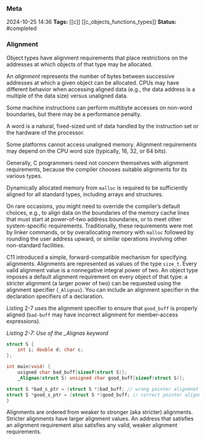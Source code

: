 ### Meta
2024-10-25 14:36
**Tags:** [[c]] [[c_objects_functions_types]]
**Status:** #completed 

### Alignment
Object types have alignment requirements that place restrictions on the addresses at which objects of that type may be allocated.

An *alignment* represents the number of bytes between successive addresses at which a given object can be allocated. CPUs may have different behavior when accessing aligned data (e.g., the data address is a multiple of the data size) versus unaligned data.

Some machine instructions can perform multibyte accesses on non-word boundaries, but there may be a performance penalty.

A word is a natural, fixed-sized unit of data handled by the instruction set or the hardware of the processor.

Some platforms cannot access unaligned memory. Alignment requirements may depend on the CPU word size (typically, 16, 32, or 64 bits).

Generally, C programmers need not concern themselves with alignment requirements, because the compiler chooses suitable alignments for its various types.

Dynamically allocated memory from `malloc` is required to be sufficiently aligned for all standard types, including arrays and structures.

On rare occasions, you might need to override the compiler’s default choices, e.g., to align data on the boundaries of the memory cache lines that must start at power-of-two address boundaries, or to meet other system-specific requirements. Traditionally, these requirements were met by linker commands, or by overallocating memory with `malloc` followed by rounding the user address upward, or similar operations involving other non-standard facilities.

C11 introduced a simple, forward-compatible mechanism for specifying alignments. Alignments are represented as values of the type `size_t`. Every valid alignment value is a nonnegative integral power of two. An object type imposes a default alignment requirement on every object of that type: a stricter alignment (a larger power of two) can be requested using the alignment specifier (`_Alignas`). You can include an alignment specifier in the declaration specifiers of a declaration.

Listing 2-7 uses the alignment specifier to ensure that `good_buff` is properly aligned (`bad-buff` may have incorrect alignment for member-access expressions).

*Listing 2-7: Use of the _Alignas keyword*
```C title:alignas.c
struct S {
	int i; double d; char c;
};

int main(void) {
	usigned char bad_buff[sizeof(struct S)];
	_Alignas(struct S) unsigned char good_buff[sizeof(struct S)];

struct S *bad_s_ptr = (struct S *)bad_buff; // wrong pointer alignmnet
struct S *good_s_ptr = (struct S *)good_buff; // correct pointer alignment
}
```

Alignments are ordered from weaker to stronger (aka stricter) alignments. Stricter alignments have larger alignment values. An address that satisfies an alignment requirement also satisfies any valid, weaker alignment requirements.
